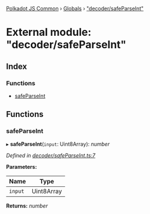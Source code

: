 [Polkadot JS Common](../README.md) › [Globals](../globals.md) › ["decoder/safeParseInt"](_decoder_safeparseint_.md)

# External module: "decoder/safeParseInt"

## Index

### Functions

* [safeParseInt](_decoder_safeparseint_.md#safeparseint)

## Functions

###  safeParseInt

▸ **safeParseInt**(`input`: Uint8Array): *number*

*Defined in [decoder/safeParseInt.ts:7](https://github.com/polkadot-js/common/blob/241febb7/packages/util-rlp/src/decoder/safeParseInt.ts#L7)*

**Parameters:**

Name | Type |
------ | ------ |
`input` | Uint8Array |

**Returns:** *number*
